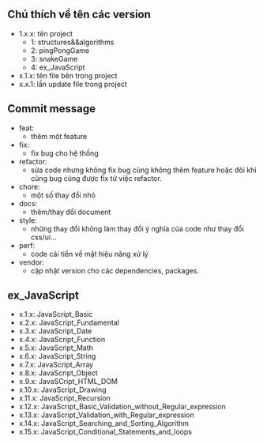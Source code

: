 ## Chú thích về tên các version

* 1.x.x: tên project 
  * 1: structures&&algorithms
  * 2: pingPongGame
  * 3: snakeGame
  * 4: ex_JavaScript
* x.1.x: tên file bên trong project
* x.x.1: lần update file trong project


## Commit message
* feat: 
  * thêm một feature
* fix: 
  * fix bug cho hệ thống
* refactor: 
  * sửa code nhưng không fix bug cũng không thêm feature hoặc đôi khi cũng bug cũng được fix từ việc refactor.
* chore: 
  * một số thay đổi nhỏ
* docs: 
  * thêm/thay đổi document
* style: 
  * những thay đổi không làm thay đổi ý nghĩa của code như thay đổi css/ui...
* perf: 
  * code cải tiến về mặt hiệu năng xử lý
* vendor: 
  * cập nhật version cho các dependencies, packages.


## ex_JavaScript
* x.1.x: JavaScript_Basic
* x.2.x: JavaScript_Fundamental
* x.3.x: JavaScript_Date
* x.4.x: JavaScript_Function
* x.5.x: JavaScript_Math
* x.6.x: JavaScript_String
* x.7.x: JavaScript_Array
* x.8.x: JavaScript_Object
* x.9.x: JavaSCript_HTML_DOM
* x.10.x: JavaScript_Drawing
* x.11.x: JavaScript_Recursion
* x.12.x: JavaScript_Basic_Validation_without_Regular_expression
* x.13.x: JavaScript_Validation_with_Regular_expression
* x.14.x: JavaScript_Searching_and_Sorting_Algorithm
* x.15.x: JavaScript_Conditional_Statements_and_loops 